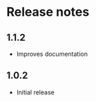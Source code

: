 # Release notes

<!-- do not remove -->

## 1.1.2
- Improves documentation



## 1.0.2
- Initial release






